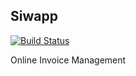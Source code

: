Siwapp
------

[![Build Status](https://travis-ci.org/siwapp/siwapp.svg?branch=master)](https://travis-ci.org/siwapp/siwapp)

Online Invoice Management
